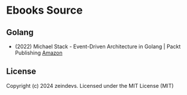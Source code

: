 # Ebooks Source

## Golang

- (2022) Michael Stack - Event-Driven Architecture in Golang | Packt Publishing [Amazon](https://www.amazon.com/dp/1803238011)

## License

Copyright (c) 2024 zeindevs. Licensed under the MIT License (MIT)
